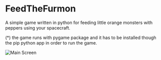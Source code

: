 # FeedTheFurmon
A simple game written in python for feeding little orange monsters with peppers using your spacecraft. 

(*) the game runs with pygame package and it has to be installed though the pip python app in order to run the game.

![Main Screen](C:/Users/Sivan/Pictures/furmonMainScreen.png)
